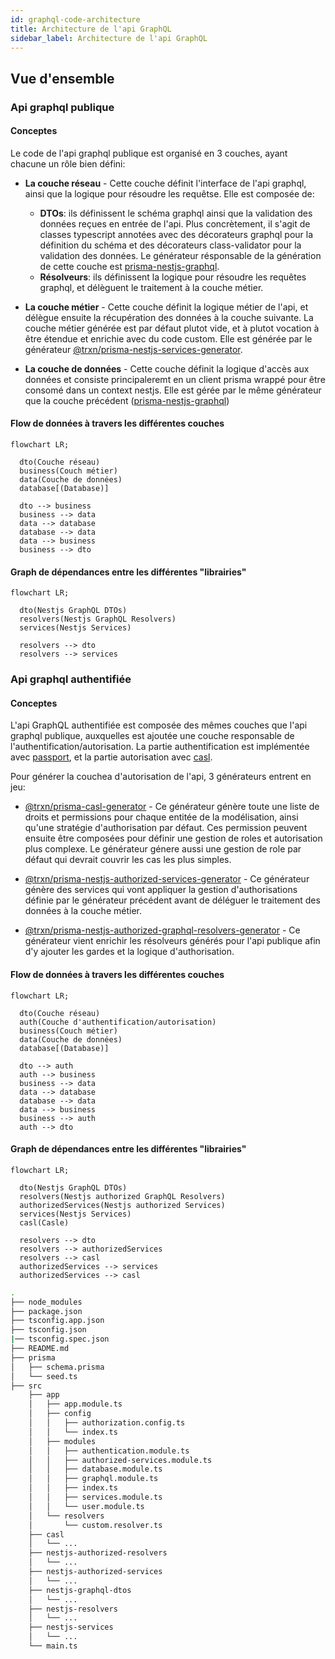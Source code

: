 ```yaml
---
id: graphql-code-architecture
title: Architecture de l'api GraphQL
sidebar_label: Architecture de l'api GraphQL
---
```


## Vue d'ensemble

### Api graphql publique

#### Conceptes

Le code de l'api graphql publique est organisé en 3 couches, ayant chacune un rôle bien défini:

- **La couche réseau** - Cette couche définit l'interface de l'api graphql, ainsi que la logique pour résoudre les requêtse. Elle est composée de:
  - **DTOs**: ils définissent le schéma graphql ainsi que la validation des données reçues en entrée de l'api. Plus concrètement, il s'agit de classes typescript annotées avec des décorateurs graphql pour la définition du schéma et des décorateurs class-validator pour la validation des données. Le générateur résponsable de la génération de cette couche est [prisma-nestjs-graphql](https://github.com/unlight/prisma-nestjs-graphql).
  - **Résolveurs**: ils définissent la logique pour résoudre les requêtes graphql, et délèguent le traitement à la couche métier.

- **La couche métier** - Cette couche définit la logique métier de l'api, et délègue ensuite la récupération des données à la couche suivante. La couche métier générée est par défaut plutot vide, et à plutot vocation à être étendue et enrichie avec du code custom. Elle est générée par le générateur [@trxn/prisma-nestjs-services-generator](https://github.com/tractr/traxion).

- **La couche de données** - Cette couche définit la logique d'accès aux données et consiste principaleremt en un client prisma wrappé pour être consomé dans un context nestjs. Elle est gérée par le même générateur que la couche précédent ([prisma-nestjs-graphql](https://github.com/unlight/prisma-nestjs-graphql))

#### Flow de données à travers les différentes couches

```mermaid
flowchart LR;

  dto(Couche réseau)
  business(Couch métier)
  data(Couche de données)
  database[(Database)]
  
  dto --> business
  business --> data
  data --> database
  database --> data
  data --> business
  business --> dto
```

#### Graph de dépendances entre les différentes "librairies"

```mermaid
flowchart LR;

  dto(Nestjs GraphQL DTOs)
  resolvers(Nestjs GraphQL Resolvers)
  services(Nestjs Services)
  
  resolvers --> dto
  resolvers --> services
```

### Api graphql authentifiée

#### Conceptes

L'api GraphQL authentifiée est composée des mêmes couches que l'api graphql publique, auxquelles est ajoutée une couche responsable de l'authentification/autorisation. La partie authentification est implémentée avec [passport](http://www.passportjs.org/), et la partie autorisation avec [casl](https://casl.js.org/v5/en/).

Pour générer la couchea d'autorisation de l'api, 3 générateurs entrent en jeu:

- [@trxn/prisma-casl-generator](https://github.com/tractr/traxion/tree/main/libs/hapify/prisma/casl-generator) - Ce générateur génère toute une liste de droits et permissions pour chaque entitée de la modélisation, ainsi qu'une stratégie d'authorisation par défaut. Ces permission peuvent ensuite être composées pour définir une gestion de roles et autorisation plus complexe. Le générateur génere aussi une gestion de role par défaut qui devrait couvrir les cas les plus simples.

- [@trxn/prisma-nestjs-authorized-services-generator](https://github.com/tractr/traxion/tree/main/libs/hapify/prisma/nestjs-authorized-services-generator) - Ce générateur génère des services qui vont appliquer la gestion d'authorisations définie par le générateur précédent avant de déléguer le traitement des données à la couche métier.

- [@trxn/prisma-nestjs-authorized-graphql-resolvers-generator](https://github.com/tractr/traxion/tree/main/libs/hapify/prisma/nestjs-authorized-graphql-resolvers-generator) - Ce générateur vient enrichir les résolveurs générés pour l'api publique afin d'y ajouter les gardes et la logique d'authorisation.

#### Flow de données à travers les différentes couches

```mermaid
flowchart LR;

  dto(Couche réseau)
  auth(Couche d'authentification/autorisation)
  business(Couch métier)
  data(Couche de données)
  database[(Database)]
  
  dto --> auth
  auth --> business
  business --> data
  data --> database
  database --> data
  data --> business
  business --> auth
  auth --> dto
```

#### Graph de dépendances entre les différentes "librairies"

```mermaid
flowchart LR;

  dto(Nestjs GraphQL DTOs)
  resolvers(Nestjs authorized GraphQL Resolvers)
  authorizedServices(Nestjs authorized Services)
  services(Nestjs Services)
  casl(Casle)
  
  resolvers --> dto
  resolvers --> authorizedServices
  resolvers --> casl
  authorizedServices --> services
  authorizedServices --> casl
```

```bash
.
├── node_modules
├── package.json
├── tsconfig.app.json
├── tsconfig.json
|── tsconfig.spec.json
├── README.md
├── prisma
│   ├── schema.prisma
│   └── seed.ts
├── src
    ├── app
    │   ├── app.module.ts
    │   ├── config
    │   │   ├── authorization.config.ts
    │   │   └── index.ts
    │   ├── modules
    │   │   ├── authentication.module.ts
    │   │   ├── authorized-services.module.ts
    │   │   ├── database.module.ts
    │   │   ├── graphql.module.ts
    │   │   ├── index.ts
    │   │   ├── services.module.ts
    │   │   └── user.module.ts
    │   └── resolvers
    │       └── custom.resolver.ts
    ├── casl
    │   └── ...
    ├── nestjs-authorized-resolvers
    │   └── ...
    ├── nestjs-authorized-services
    │   └── ...
    ├── nestjs-graphql-dtos
    │   └── ...
    ├── nestjs-resolvers
    │   └── ...
    ├── nestjs-services
    │   └── ...
    └── main.ts
```
